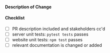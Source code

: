 #### Description of Change

<!--
Thank you for your Pull Request. Please provide a description above and review
the requirements below.

Contributors guide: https://github.com/luso-me/luso/blob/master/CONTRIBUTION.md
-->

#### Checklist

<!-- Remove items that do not apply. For completed items, change [ ] to [x]. -->

- [ ] PR description included and stakeholders cc'd
- [ ] server unit tests: `pytest tests` passes
- [ ] website unit tests: `npm test` passes
- [ ] relevant documentation is changed or added
